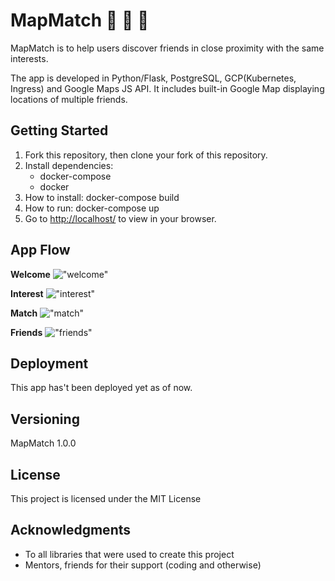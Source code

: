 # MapMatch :blue_heart: :raised_hands: :blue_heart:

MapMatch is to help users discover friends in close proximity with the same interests. 

The app is developed in Python/Flask, PostgreSQL, GCP(Kubernetes, Ingress) and Google Maps JS API. It includes built-in Google Map displaying locations of multiple friends. 

## Getting Started

1. Fork this repository, then clone your fork of this repository.
2. Install dependencies: 
   - docker-compose
   - docker
3. How to install: docker-compose build
4. How to run: docker-compose up
5. Go to <http://localhost/> to view in your browser.

## App Flow

__Welcome__
!["welcome"](https://github.com/declan-wu/map-match/blob/master/map_match_img/Screen%20Shot%202018-12-02%20at%207.51.05%20AM-min.png)

__Interest__
!["interest"](https://github.com/declan-wu/map-match/blob/master/map_match_img/Screen%20Shot%202018-12-02%20at%207.51.50%20AM-min.png)

__Match__
!["match"](https://github.com/declan-wu/map-match/blob/master/map_match_img/Screen%20Shot%202018-12-02%20at%207.53.30%20AM-min.png)

__Friends__
!["friends"](https://github.com/declan-wu/map-match/blob/master/map_match_img/Screen%20Shot%202018-12-02%20at%207.55.16%20AM-min.png)


## Deployment

This app has't been deployed yet as of now. 

## Versioning

MapMatch 1.0.0


## License

This project is licensed under the MIT License

## Acknowledgments

* To all libraries that were used to create this project
* Mentors, friends for their support (coding and otherwise)
